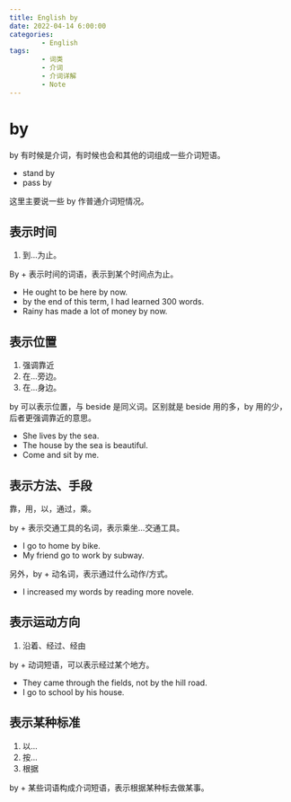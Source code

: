 ```yaml
---
title: English by
date: 2022-04-14 6:00:00
categories:
        - English
tags:
        - 词类
        - 介词
        - 介词详解
        - Note
---
```


# by

by 有时候是介词，有时候也会和其他的词组成一些介词短语。

- stand by
- pass by

这里主要说一些 by 作普通介词短情况。

## 表示时间

1. 到...为止。

By + 表示时间的词语，表示到某个时间点为止。

- He ought to be here by now.
- by the end of this term, I had learned 300 words.
- Rainy has made a lot of money by now.

## 表示位置

1. 强调靠近
2. 在...旁边。
3. 在...身边。

by 可以表示位置，与 beside 是同义词。区别就是 beside 用的多，by 用的少，后者更强调靠近的意思。

- She lives by the sea.
- The house by the sea is beautiful.
- Come and sit by me.

## 表示方法、手段

靠，用，以，通过，乘。

by + 表示交通工具的名词，表示乘坐...交通工具。

- I go to home by bike.
- My friend go to work by subway.

另外，by + 动名词，表示通过什么动作/方式。

- I increased my words by reading more novele.

## 表示运动方向

1. 沿着、经过、经由

by + 动词短语，可以表示经过某个地方。

- They came through the fields, not by the hill road.
- I go to school by his house.

## 表示某种标准

1. 以...
2. 按...
3. 根据

by + 某些词语构成介词短语，表示根据某种标去做某事。
